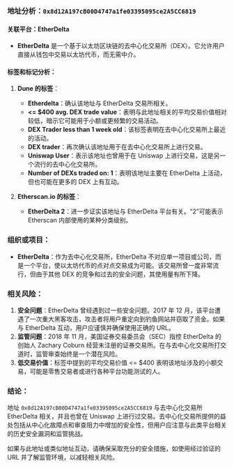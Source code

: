 ### 地址分析：`0x8d12A197cB00D4747a1fe03395095ce2A5CC6819`

#### 关联平台：EtherDelta
- **EtherDelta** 是一个基于以太坊区块链的去中心化交易所（DEX）。它允许用户直接从钱包中交易以太坊代币，而无需中介。

#### 标签和标记分析：
1. **Dune 的标签**：
    - **Etherdelta**：确认该地址与 EtherDelta 交易所相关。
    - **<= $400 avg. DEX trade value**：表明与此地址相关的平均交易价值相对较低，暗示它可能用于小额或更频繁的交易活动。
    - **DEX Trader less than 1 week old**：该标签表明在去中心化交易所上最近的活动。
    - **DEX trader**：再次确认该地址用于在去中心化交易所上进行交易。
    - **Uniswap User**：表示该地址也曾用于在 Uniswap 上进行交易，这是另一个流行的去中心化交易所。
    - **Number of DEXs traded on: 1**：表明该地址主要在 EtherDelta 上活动，但也可能在更多的 DEX 上有互动。

2. **Etherscan.io 的标签**：
    - **EtherDelta 2**：进一步证实该地址与 EtherDelta 平台有关。“2”可能表示 Etherscan 内部使用的某种分类级别。

### 组织或项目：
- **EtherDelta**：作为去中心化交易所，EtherDelta 不对应单一项目或公司，而是一个平台，使以太坊代币的点对点交易成为可能。该交易所曾一度非常流行，但由于其他 DEX 的竞争和过去的安全问题，其使用量有所下降。

### 相关风险：
1. **安全问题**：EtherDelta 曾经遇到过一些安全问题。2017 年 12 月，该平台遭遇了一次重大黑客攻击，攻击者将用户重定向到钓鱼网站并窃取了资金。如果与 EtherDelta 互动，用户应谨慎并确保使用正确的 URL。
2. **监管问题**：2018 年 11 月，美国证券交易委员会（SEC）指控 EtherDelta 的创始人 Zachary Coburn 经营未注册的证券交易所。在与去中心化交易所打交道时，监管审查始终是一个潜在风险。
3. **低交易价值**：标签中提到的平均交易价值 <= $400 表明该地址涉及的小额交易，可能是零售交易者或进行各种平台功能测试的人。

### 结论：
地址 `0x8d12A197cB00D4747a1fe03395095ce2A5CC6819` 与去中心化交易所 EtherDelta 相关，并且也曾在 Uniswap 上进行过交易。去中心化交易所提供的益处包括从中心化故障点和审查阻力中增加的安全性，但用户应注意与此类平台相关的历史安全漏洞和监管挑战。

如果与此地址或类似地址互动，请确保采取充分的安全措施，如使用经过验证的 URL 并了解监管环境，以减轻相关风险。